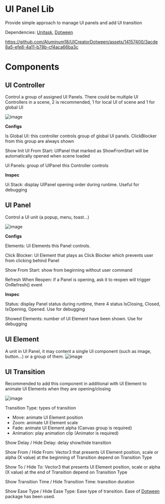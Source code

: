 # UI Panel Lib
Provide simple approach to manage UI panels and add UI transition

Dependencies: [Unitask](https://github.com/Cysharp/UniTask), [Dotween](https://assetstore.unity.com/packages/tools/animation/dotween-hotween-v2-27676)

https://github.com/Aluminum18/UICreatorDotween/assets/14157400/3acde8a5-efe8-4a11-b78b-cf4aca66ba3c

# Components
## UI Controller
Control a group of assigned UI Panels. There could be multiple UI Controllers in a scene, 2 is recommended, 1 for local UI of scene and 1 for global UI

![image](https://github.com/Aluminum18/UICreatorDotween/assets/14157400/be99d507-feb8-47dc-8e15-5eae141461a3)

**Configs**

Is Global UI: this controller controls group of global UI panels. ClickBlocker from this group are always shown

Show Init UI From Start: UIPanel that marked as ShowFromStart will be automatically opened when scene loaded

UI Panels: group of UIPanel this Controller controls

**Inspec**

Ui Stack: display UIPanel opening order during runtime. Useful for debugging

## UI Panel
Control a UI unit (a popup, menu, toast...)

![image](https://github.com/Aluminum18/UICreatorDotween/assets/14157400/8c36a1a7-cc00-4c4a-b479-8a8359e8586e)

**Configs**

Elements: UI Elements this Panel controls.

Click Blocker: UI Element that plays as Click Blocker which prevents user from clicking behind Panel

Show From Start: show from beginning without user command

Refresh When Reopen: if a Panel is opening, ask it to reopen will trigger OnRefresh() event

**Inspec**

Status: display Panel status during runtime, there 4 status IsClosing, Closed, IsOpening, Opened. Use for debugging

Showed Elements: number of UI Element have been shown. Use for debugging

## UI Element

A unit in UI Panel, it may content a single UI component (such as image, button...) or a group of them.
![image](https://github.com/Aluminum18/UICreatorDotween/assets/14157400/eb86aad7-84ea-4656-8503-f1eedb59969a)

## UI Transition

Recommended to add this component in additional with UI Element to animate UI Elements when they are opening/closing

![image](https://github.com/Aluminum18/UICreatorDotween/assets/14157400/3ed02ecf-b7d3-456a-84b1-3fa1b3fa05c5)

Transition Type: types of transition
  - Move: animate UI Element position
  - Zoom: animate UI Element scale
  - Fade: animate UI Element alpha (Canvas group is required)
  - Animation: play animation clip (Animator is required)

Show Delay / Hide Delay: delay show/hide transition

Show From / Hide From: Vector3 that presents UI Element position, scale or alpha (X value) at the beginning of Transition depend on Transition Type

Show To / Hide To: Vector3 that presents UI Element position, scale or alpha (X value) at the end of Transition depend on Transition Type

Show Transition Time / Hide Transition Time: transition duration

Show Ease Type / Hide Ease Type: Ease type of transition. Ease of [Dotween](https://assetstore.unity.com/packages/tools/animation/dotween-hotween-v2-27676) package has been used.
